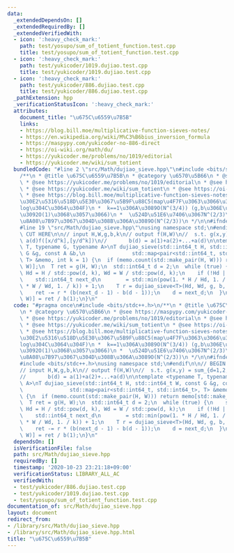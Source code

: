 ```yaml
---
data:
  _extendedDependsOn: []
  _extendedRequiredBy: []
  _extendedVerifiedWith:
  - icon: ':heavy_check_mark:'
    path: test/yosupo/sum_of_totient_function.test.cpp
    title: test/yosupo/sum_of_totient_function.test.cpp
  - icon: ':heavy_check_mark:'
    path: test/yukicoder/1019.dujiao.test.cpp
    title: test/yukicoder/1019.dujiao.test.cpp
  - icon: ':heavy_check_mark:'
    path: test/yukicoder/886.dujiao.test.cpp
    title: test/yukicoder/886.dujiao.test.cpp
  _pathExtension: hpp
  _verificationStatusIcon: ':heavy_check_mark:'
  attributes:
    document_title: "\u675C\u6559\u7B5B"
    links:
    - https://blog.bill.moe/multiplicative-function-sieves-notes/
    - https://en.wikipedia.org/wiki/M%C3%B6bius_inversion_formula
    - https://maspypy.com/yukicoder-no-886-direct
    - https://oi-wiki.org/math/du/
    - https://yukicoder.me/problems/no/1019/editorial
    - https://yukicoder.me/wiki/sum_totient
  bundledCode: "#line 2 \"src/Math/dujiao_sieve.hpp\"\n#include <bits/stdc++.h>\n\
    /**\n * @title \u675C\u6559\u7B5B\n * @category \u6570\u5B66\n * @see https://maspypy.com/yukicoder-no-886-direct\n\
    \ * @see https://yukicoder.me/problems/no/1019/editorial\n * @see https://en.wikipedia.org/wiki/M%C3%B6bius_inversion_formula\n\
    \ * @see https://yukicoder.me/wiki/sum_totient\n * @see https://oi-wiki.org/math/du/\n\
    \ * @see https://blog.bill.moe/multiplicative-function-sieves-notes/\n *  \u30E1\
    \u30E2\u5316\u518D\u5E30\u3067\u5B9F\u88C5(map\u4F7F\u3063\u3066\u308B\u306E\u3067\
    log\u304C\u3064\u304F)\n *  k==1\u306A\u3089O(N^(3/4)) (g,b\u306E\u8A08\u7B97\u91CF\
    \u3092O(1)\u3068\u3057\u3066)\n *  \u524D\u51E6\u7406\u3067N^(2/3)\u307E\u3067\
    \u8A08\u7B97\u3067\u304D\u308B\u306A\u3089O(N^(2/3))\n */\n\n#ifndef call_from_test\n\
    #line 19 \"src/Math/dujiao_sieve.hpp\"\nusing namespace std;\n#endif\n\n// BEGIN\
    \ CUT HERE\n\n// input H,W,g,b,k\n// output f(H,W)\n//  s.t. g(x,y) = sum_{d=1,2,...}\
    \ a(d)f([x/d^k],[y/d^k])\n//       b(d) = a(1)+a(2)+...+a(d)\n\ntemplate <typename\
    \ T, typename G, typename A>\nT dujiao_sieve(std::int64_t H, std::int64_t W, const\
    \ G &g, const A &b,\n               std::map<pair<std::int64_t, std::int64_t>,\
    \ T> &memo, int k = 1) {\n  if (memo.count(std::make_pair(H, W))) return memo[std::make_pair(H,\
    \ W)];\n  T ret = g(H, W);\n  std::int64_t d = 2;\n  while (true) {\n    std::int64_t\
    \ Hd = H / std::pow(d, k), Wd = W / std::pow(d, k);\n    if (!Hd || !Wd) break;\n\
    \    std::int64_t next_d\n        = std::min(pow(1. * H / Hd, 1. / k), pow(1.\
    \ * W / Wd, 1. / k)) + 1;\n    T r = dujiao_sieve<T>(Hd, Wd, g, b, memo, k);\n\
    \    ret -= r * (b(next_d - 1) - b(d - 1));\n    d = next_d;\n  }\n  return memo[std::make_pair(H,\
    \ W)] = ret / b(1);\n}\n"
  code: "#pragma once\n#include <bits/stdc++.h>\n/**\n * @title \u675C\u6559\u7B5B\
    \n * @category \u6570\u5B66\n * @see https://maspypy.com/yukicoder-no-886-direct\n\
    \ * @see https://yukicoder.me/problems/no/1019/editorial\n * @see https://en.wikipedia.org/wiki/M%C3%B6bius_inversion_formula\n\
    \ * @see https://yukicoder.me/wiki/sum_totient\n * @see https://oi-wiki.org/math/du/\n\
    \ * @see https://blog.bill.moe/multiplicative-function-sieves-notes/\n *  \u30E1\
    \u30E2\u5316\u518D\u5E30\u3067\u5B9F\u88C5(map\u4F7F\u3063\u3066\u308B\u306E\u3067\
    log\u304C\u3064\u304F)\n *  k==1\u306A\u3089O(N^(3/4)) (g,b\u306E\u8A08\u7B97\u91CF\
    \u3092O(1)\u3068\u3057\u3066)\n *  \u524D\u51E6\u7406\u3067N^(2/3)\u307E\u3067\
    \u8A08\u7B97\u3067\u304D\u308B\u306A\u3089O(N^(2/3))\n */\n\n#ifndef call_from_test\n\
    #include <bits/stdc++.h>\nusing namespace std;\n#endif\n\n// BEGIN CUT HERE\n\n\
    // input H,W,g,b,k\n// output f(H,W)\n//  s.t. g(x,y) = sum_{d=1,2,...} a(d)f([x/d^k],[y/d^k])\n\
    //       b(d) = a(1)+a(2)+...+a(d)\n\ntemplate <typename T, typename G, typename\
    \ A>\nT dujiao_sieve(std::int64_t H, std::int64_t W, const G &g, const A &b,\n\
    \               std::map<pair<std::int64_t, std::int64_t>, T> &memo, int k = 1)\
    \ {\n  if (memo.count(std::make_pair(H, W))) return memo[std::make_pair(H, W)];\n\
    \  T ret = g(H, W);\n  std::int64_t d = 2;\n  while (true) {\n    std::int64_t\
    \ Hd = H / std::pow(d, k), Wd = W / std::pow(d, k);\n    if (!Hd || !Wd) break;\n\
    \    std::int64_t next_d\n        = std::min(pow(1. * H / Hd, 1. / k), pow(1.\
    \ * W / Wd, 1. / k)) + 1;\n    T r = dujiao_sieve<T>(Hd, Wd, g, b, memo, k);\n\
    \    ret -= r * (b(next_d - 1) - b(d - 1));\n    d = next_d;\n  }\n  return memo[std::make_pair(H,\
    \ W)] = ret / b(1);\n}\n"
  dependsOn: []
  isVerificationFile: false
  path: src/Math/dujiao_sieve.hpp
  requiredBy: []
  timestamp: '2020-10-23 23:21:18+09:00'
  verificationStatus: LIBRARY_ALL_AC
  verifiedWith:
  - test/yukicoder/886.dujiao.test.cpp
  - test/yukicoder/1019.dujiao.test.cpp
  - test/yosupo/sum_of_totient_function.test.cpp
documentation_of: src/Math/dujiao_sieve.hpp
layout: document
redirect_from:
- /library/src/Math/dujiao_sieve.hpp
- /library/src/Math/dujiao_sieve.hpp.html
title: "\u675C\u6559\u7B5B"
---
```

